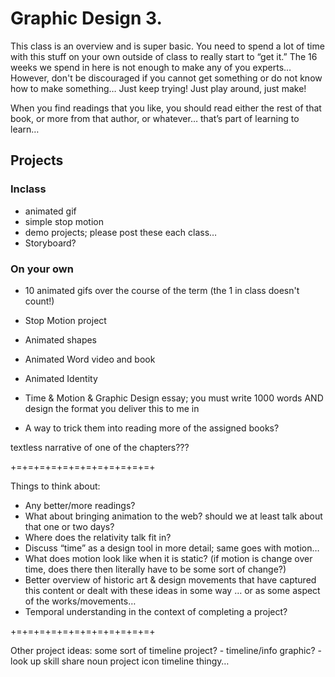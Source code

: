 # Graphic Design 3.

This class is an overview and is super basic. You need to spend a lot of time with this stuff on your own outside of class to really start to “get it.” The 16 weeks we spend in here is not enough to make any of you experts… However, don't be discouraged if you cannot get something or do not know how to make something… Just keep trying! Just play around, just make!

When you find readings that you like, you should read either the rest of that book, or more from that author, or whatever… that’s part of learning to learn…

## Projects
### Inclass
- animated gif
- simple stop motion
- demo projects; please post these each class…
- Storyboard?

### On your own
- 10 animated gifs over the course of the term (the 1 in class doesn't count!)
- Stop Motion project
- Animated shapes
- Animated Word video and book
- Animated Identity
- Time & Motion & Graphic Design essay; you must write 1000 words AND design the format you deliver this to me in

- A way to trick them into reading more of the assigned books?

textless narrative of one of the chapters???

+=+=+=+=+=+=+=+=+=+=+=+=+

Things to think about:
- Any better/more readings?
- What about bringing animation to the web? should we at least talk about that one or two days?
- Where does the relativity talk fit in?
- Discuss “time” as a design tool in more detail; same goes with motion…
- What does motion look like when it is static? (if motion is change over time, does there then literally have to be some sort of change?)
- Better overview of historic art & design movements that have captured this content or dealt with these ideas in some way … or as some aspect of the works/movements…
- Temporal understanding in the context of completing a project?

+=+=+=+=+=+=+=+=+=+=+=+=+

Other project ideas:
some sort of timeline project?
	- timeline/info graphic?
	- look up skill share noun project icon timeline thingy…
